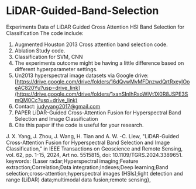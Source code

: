 # LiDAR-Guided-Band-Selection
Experiments Data of LiDAR Guided Cross Attention HSI Band  Selection for Classification
The code include: 
1. Augmented Houston 2013 Cross attention band selection code. 
2. Ablation Study code.
3. Classification for SVM, CNN
4. The experiments outcome might be having a little difference based on different hyperparameter settings. 
5.  Un2013 hyperspectral image datasets via Google drive: [https://drive.google.com/drive/folders/16dQvwMvMFDnzwdQrtRxeyIOoeAC820Yu?usp=drive_link](https://drive.google.com/drive/folders/1xanSInIhRsoWiVt1X0R8JSPE3SmQM0Cc?usp=drive_link)
6.  Contact: judyyang2017@gmail.com
7.  PAPER LiDAR-Guided Cross-Attention Fusion for Hyperspectral Band Selection and Image Classification
8.  Cite this paper if the code is useful for your research.

J. X. Yang, J. Zhou, J. Wang, H. Tian and A. W. -C. Liew, "LiDAR-Guided Cross-Attention Fusion for Hyperspectral Band Selection and Image Classification," in IEEE Transactions on Geoscience and Remote Sensing, vol. 62, pp. 1-15, 2024, Art no. 5515815, doi: 10.1109/TGRS.2024.3389651. keywords: {Laser radar;Hyperspectral imaging;Feature extraction;Correlation;Data integration;Indexes;Deep learning;Band selection;cross-attention;hyperspectral images (HSIs);light detection and range (LiDAR) data;multimodal data fusion;remote sensing},
      
